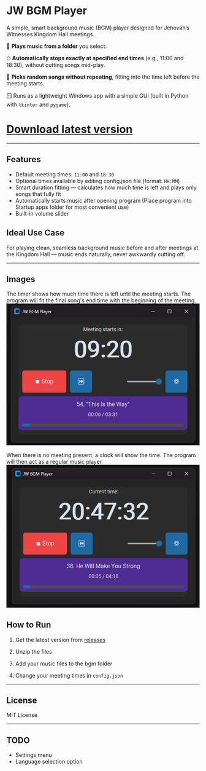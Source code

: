 # JW BGM Player


A simple, smart background music (BGM) player designed for Jehovah’s Witnesses Kingdom Hall meetings.

🎵 **Plays music from a folder** you select.

⏱ **Automatically stops exactly at specified end times** (e.g., 11:00 and 18:30), without cutting songs mid-play.

🔁 **Picks random songs without repeating**, fitting into the time left before the meeting starts.

🪟 Runs as a lightweight Windows app with a simple GUI (built in Python with `tkinter` and `pygame`).


# [Download latest version](https://github.com/Rayze64/JW-BGM-Player/releases/tag/release)

---

## Features

* Default meeting times: `11:00` and `18:30`
* Optional times available by editing config.json file (format: `HH:MM`)
* Smart duration fitting — calculates how much time is left and plays only songs that fully fit
* Automatically starts music after opening program (Place program into Startup apps folder for most convenient use)
* Built-in volume slider

## Ideal Use Case

For playing clean, seamless background music before and after meetings at the Kingdom Hall — music ends naturally, never awkwardly cutting off.

---

## Images

The timer shows how much time there is left until the meeting starts. The program will fit the final song's end time with the beginning of the meeting.
![Meeting timer](https://github.com/Rayze64/JW-BGM-Player/blob/main/img/v0.2-meeting-timer.png)

When there is no meeting present, a clock will show the time. The program will then act as a regular music player.
![Off schedule timer](https://github.com/Rayze64/JW-BGM-Player/blob/main/img/v0.2-off-schedule.png)

## How to Run

1. Get the latest version from [releases](https://github.com/Rayze64/JW-BGM-Player/releases/tag/release)

2. Unzip the files

3. Add your music files to the bgm folder

4. Change your meeting times in ```config.json```

---

## License

MIT License

---

## TODO

* Settings menu
* Language selection option

